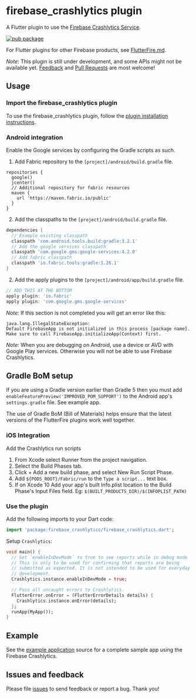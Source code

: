 # firebase_crashlytics plugin

A Flutter plugin to use the [Firebase Crashlytics Service](https://firebase.google.com/docs/crashlytics/).

[![pub package](https://img.shields.io/pub/v/firebase_crashlytics.svg)](https://pub.dartlang.org/packages/firebase_crashlytics)

For Flutter plugins for other Firebase products, see [FlutterFire.md](https://github.com/flutter/plugins/blob/master/FlutterFire.md).

*Note*: This plugin is still under development, and some APIs might not be available yet. [Feedback](https://github.com/flutter/flutter/issues) and [Pull Requests](https://github.com/flutter/plugins/pulls) are most welcome!

## Usage

### Import the firebase_crashlytics plugin
To use the firebase_crashlytics plugin, follow the [plugin installation instructions](https://pub.dartlang.org/packages/firebase_crashlytics#pub-pkg-tab-installing).

### Android integration

Enable the Google services by configuring the Gradle scripts as such.

1. Add Fabric repository to the `[project]/android/build.gradle` file.
```
repositories {
  google()
  jcenter()
  // Additional repository for fabric resources
  maven {
    url 'https://maven.fabric.io/public'
  }
}
```

2. Add the classpaths to the `[project]/android/build.gradle` file.
```gradle
dependencies {
  // Example existing classpath
  classpath 'com.android.tools.build:gradle:3.2.1'
  // Add the google services classpath
  classpath 'com.google.gms:google-services:4.2.0'
  // Add fabric classpath
  classpath 'io.fabric.tools:gradle:1.26.1'
}
```

2. Add the apply plugins to the `[project]/android/app/build.gradle` file.
```gradle
// ADD THIS AT THE BOTTOM
apply plugin: 'io.fabric'
apply plugin: 'com.google.gms.google-services'
```

*Note:* If this section is not completed you will get an error like this:
```
java.lang.IllegalStateException:
Default FirebaseApp is not initialized in this process [package name].
Make sure to call FirebaseApp.initializeApp(Context) first.
```

*Note:* When you are debugging on Android, use a device or AVD with Google Play services.
Otherwise you will not be able to use Firebase Crashlytics.

## Gradle BoM setup 

If you are using a Gradle version earlier than Gradle 5 then you must add `enableFeaturePreview('IMPROVED_POM_SUPPORT')`
to the Android app's `settings.gradle` file. See example app.

The use of Gradle BoM (Bill of Materials) helps ensure that the latest versions of the FlutterFire plugins
work well together.

### iOS Integration

Add the Crashlytics run scripts

1. From Xcode select Runner from the project navigation.
1. Select the Build Phases tab.
1. Click + Add a new build phase, and select New Run Script Phase.
1. Add `${PODS_ROOT}/Fabric/run` to the `Type a script...` text box.
1. If on Xcode 10 Add your app's built Info.plist location to the Build Phase's Input Files field.
Eg: `$(BUILT_PRODUCTS_DIR)/$(INFOPLIST_PATH)`

### Use the plugin

Add the following imports to your Dart code:
```dart
import 'package:firebase_crashlytics/firebase_crashlytics.dart';
```

Setup `Crashlytics`:
```dart
void main() {
  // Set `enableInDevMode` to true to see reports while in debug mode
  // This is only to be used for confirming that reports are being
  // submitted as expected. It is not intended to be used for everyday
  // development.
  Crashlytics.instance.enableInDevMode = true;

  // Pass all uncaught errors to Crashlytics.
  FlutterError.onError = (FlutterErrorDetails details) {
    Crashlytics.instance.onError(details);
  };
  runApp(MyApp());
}
```

## Example

See the [example application](https://github.com/flutter/plugins/tree/master/packages/firebase_crashlytics/example) source
for a complete sample app using the Firebase Crashlytics.

## Issues and feedback

Please file [issues](https://github.com/flutter/flutter/issues/new)
to send feedback or report a bug. Thank you!
